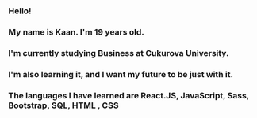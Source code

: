### Hello!
### My name is Kaan. I'm 19 years old.
### I'm currently studying Business at Cukurova University.
### I'm also learning it, and I want my future to be just with it.
### The languages I have learned are React.JS, JavaScript, Sass, Bootstrap, SQL, HTML , CSS
